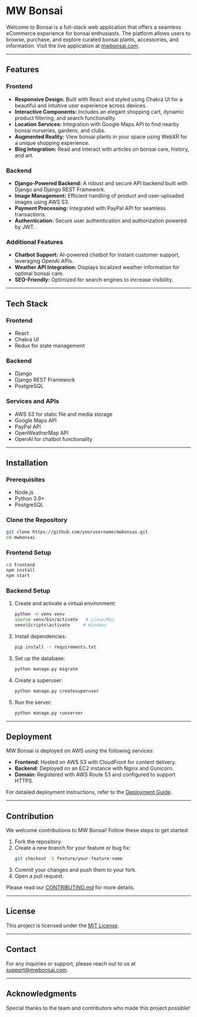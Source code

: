 # MW Bonsai

Welcome to Bonsai is a full-stack web application that offers a seamless
eCommerce experience for bonsai enthusiasts. The platform allows users to
browse, purchase, and explore curated bonsai plants, accessories, and
information. Visit the live application at
[mwbonsai.com](https://www.mwbonsai.com).

---

## Features

### Frontend

- **Responsive Design:** Built with React and styled using Chakra UI for a
  beautiful and intuitive user experience across devices.
- **Interactive Components:** Includes an elegant shopping cart, dynamic product
  filtering, and search functionality.
- **Location Services:** Integration with Google Maps API to find nearby bonsai
  nurseries, gardens, and clubs.
- **Augmented Reality:** View bonsai plants in your space using WebXR for a
  unique shopping experience.
- **Blog Integration:** Read and interact with articles on bonsai care, history,
  and art.

### Backend

- **Django-Powered Backend:** A robust and secure API backend built with Django
  and Django REST Framework.
- **Image Management:** Efficient handling of product and user-uploaded images
  using AWS S3.
- **Payment Processing:** Integrated with PayPal API for seamless transactions.
- **Authentication:** Secure user authentication and authorization powered by
  JWT.

### Additional Features

- **Chatbot Support:** AI-powered chatbot for instant customer support,
  leveraging OpenAI APIs.
- **Weather API Integration:** Displays localized weather information for
  optimal bonsai care.
- **SEO-Friendly:** Optimized for search engines to increase visibility.

---

## Tech Stack

### Frontend

- React
- Chakra UI
- Redux for state management

### Backend

- Django
- Django REST Framework
- PostgreSQL

### Services and APIs

- AWS S3 for static file and media storage
- Google Maps API
- PayPal API
- OpenWeatherMap API
- OpenAI for chatbot functionality

---

## Installation

### Prerequisites

- Node.js
- Python 3.9+
- PostgreSQL

### Clone the Repository

```bash
git clone https://github.com/yourusername/mwbonsai.git
cd mwbonsai
```

### Frontend Setup

```bash
cd frontend
npm install
npm start
```

### Backend Setup

1. Create and activate a virtual environment:

   ```bash
   python -m venv venv
   source venv/bin/activate   # Linux/Mac
   venv\Scripts\activate     # Windows
   ```

2. Install dependencies:

   ```bash
   pip install -r requirements.txt
   ```

3. Set up the database:

   ```bash
   python manage.py migrate
   ```

4. Create a superuser:

   ```bash
   python manage.py createsuperuser
   ```

5. Run the server:
   ```bash
   python manage.py runserver
   ```

---

## Deployment

MW Bonsai is deployed on AWS using the following services:

- **Frontend:** Hosted on AWS S3 with CloudFront for content delivery.
- **Backend:** Deployed on an EC2 instance with Nginx and Gunicorn.
- **Domain:** Registered with AWS Route 53 and configured to support HTTPS.

For detailed deployment instructions, refer to the
[Deployment Guide](./docs/deployment-guide.md).

---

## Contribution

We welcome contributions to MW Bonsai! Follow these steps to get started:

1. Fork the repository.
2. Create a new branch for your feature or bug fix:
   ```bash
   git checkout -b feature/your-feature-name
   ```
3. Commit your changes and push them to your fork.
4. Open a pull request.

Please read our [CONTRIBUTING.md](./CONTRIBUTING.md) for more details.

---

## License

This project is licensed under the [MIT License](./LICENSE).

---

## Contact

For any inquiries or support, please reach out to us at
[support@mwbonsai.com](mailto:support@mwbonsai.com).

---

## Acknowledgments

Special thanks to the team and contributors who made this project possible!
